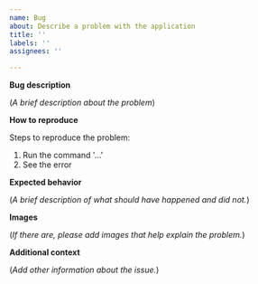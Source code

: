 ```yaml
---
name: Bug
about: Describe a problem with the application
title: ''
labels: ''
assignees: ''

---
```


**Bug description**

(*A brief description about the problem*)<br>

**How to reproduce**

Steps to reproduce the problem:
1. Run the command '...'
2. See the error

**Expected behavior**

(*A brief description of what should have happened and did not.*)

**Images**

(*If there are, please add images that help explain the problem.*)

**Additional context**

(*Add other information about the issue.*)

